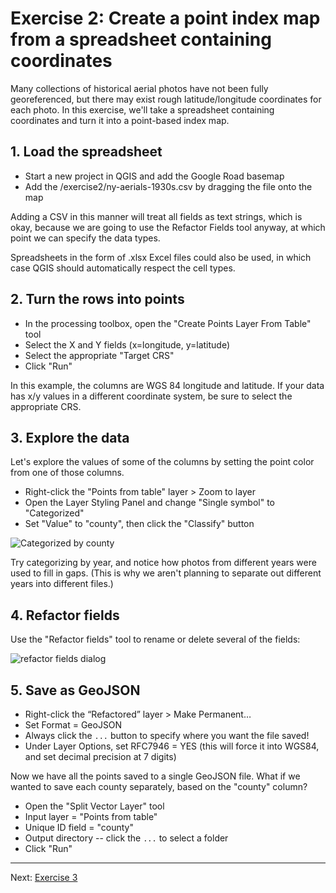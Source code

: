# Exercise 2: Create a point index map from a spreadsheet containing coordinates

Many collections of historical aerial photos have not been fully georeferenced, but there may exist rough latitude/longitude coordinates for each photo.  In this exercise, we'll take a spreadsheet containing coordinates and turn it into a point-based index map.

## 1. Load the spreadsheet

- Start a new project in QGIS and add the Google Road basemap
- Add the /exercise2/ny-aerials-1930s.csv by dragging the file onto the map

Adding a CSV in this manner will treat all fields as text strings, which is okay, because we are going to use the Refactor Fields tool anyway, at which point we can specify the data types.

Spreadsheets in the form of .xlsx Excel files could also be used, in which case QGIS should automatically respect the cell types.

## 2. Turn the rows into points

- In the processing toolbox, open the "Create Points Layer From Table" tool
- Select the X and Y fields (x=longitude, y=latitude)
- Select the appropriate "Target CRS"
- Click "Run"

In this example, the columns are WGS 84 longitude and latitude.  If your data has x/y values in a different coordinate system, be sure to select the appropriate CRS.

## 3. Explore the data

Let's explore the values of some of the columns by setting the point color from one of those columns.

- Right-click the "Points from table" layer > Zoom to layer
- Open the Layer Styling Panel and change "Single symbol" to "Categorized"
- Set "Value" to "county", then click the "Classify" button

![Categorized by county](https://kgjenkins.github.io/openindexmaps-workshop/image/ex2-categorized-county.png)

Try categorizing by year, and notice how photos from different years were used to fill in gaps.  (This is why we aren't planning to separate out different years into different files.)

## 4. Refactor fields

Use the "Refactor fields" tool to rename or delete several of the fields:

![refactor fields dialog](https://kgjenkins.github.io/openindexmaps-workshop/image/ex2-refactor-fields.png)

## 5. Save as GeoJSON

- Right-click the “Refactored” layer > Make Permanent…
- Set Format = GeoJSON
- Always click the `...` button to specify where you want the file saved!
- Under Layer Options, set RFC7946 = YES (this will force it into WGS84, and set decimal precision at 7 digits)

Now we have all the points saved to a single GeoJSON file.  What if we wanted to save each county separately, based on the "county" column?

- Open the "Split Vector Layer" tool
- Input layer = "Points from table"
- Unique ID field = "county"
- Output directory -- click the `...` to select a folder
- Click "Run"

----

Next: [Exercise 3](exercise3)
